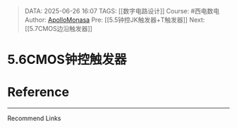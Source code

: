 > DATA: 2025-06-26 16:07
> TAGS: [[数字电路设计]]
> Course: #西电数电 
> Author: [ApolloMonasa](https://github.com/ApolloMonasa)
> Pre: [[5.5钟控JK触发器+T触发器]]
> Next:[[5.7CMOS边沿触发器]]


# 5.6CMOS钟控触发器


# Reference


---
Recommend Links
